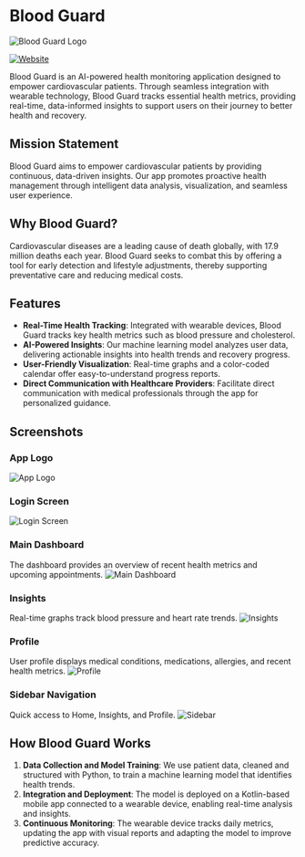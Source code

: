 # Blood Guard

![Blood Guard Logo](images/BloodGuard_logo.png)

[![Website](https://img.shields.io/badge/Website-Blood%20Guard-blue)](https://thisisbloodguard.github.io/)

Blood Guard is an AI-powered health monitoring application designed to empower cardiovascular patients. Through seamless integration with wearable technology, Blood Guard tracks essential health metrics, providing real-time, data-informed insights to support users on their journey to better health and recovery.

## Mission Statement

Blood Guard aims to empower cardiovascular patients by providing continuous, data-driven insights. Our app promotes proactive health management through intelligent data analysis, visualization, and seamless user experience.

## Why Blood Guard?

Cardiovascular diseases are a leading cause of death globally, with 17.9 million deaths each year. Blood Guard seeks to combat this by offering a tool for early detection and lifestyle adjustments, thereby supporting preventative care and reducing medical costs.

## Features

- **Real-Time Health Tracking**: Integrated with wearable devices, Blood Guard tracks key health metrics such as blood pressure and cholesterol.
- **AI-Powered Insights**: Our machine learning model analyzes user data, delivering actionable insights into health trends and recovery progress.
- **User-Friendly Visualization**: Real-time graphs and a color-coded calendar offer easy-to-understand progress reports.
- **Direct Communication with Healthcare Providers**: Facilitate direct communication with medical professionals through the app for personalized guidance.

## Screenshots

### App Logo
![App Logo](images/app_logo.png)

### Login Screen
![Login Screen](images/BloodGuard_login.png)

### Main Dashboard
The dashboard provides an overview of recent health metrics and upcoming appointments.
![Main Dashboard](images/BloodGuard_main.png)

### Insights
Real-time graphs track blood pressure and heart rate trends.
![Insights](images/BloodGuard_insights.png)

### Profile
User profile displays medical conditions, medications, allergies, and recent health metrics.
![Profile](images/BloodGuard_profile.png)

### Sidebar Navigation
Quick access to Home, Insights, and Profile.
![Sidebar](images/BloodGuard_sidebar.png)

## How Blood Guard Works

1. **Data Collection and Model Training**: We use patient data, cleaned and structured with Python, to train a machine learning model that identifies health trends.
2. **Integration and Deployment**: The model is deployed on a Kotlin-based mobile app connected to a wearable device, enabling real-time analysis and insights.
3. **Continuous Monitoring**: The wearable device tracks daily metrics, updating the app with visual reports and adapting the model to improve predictive accuracy.

